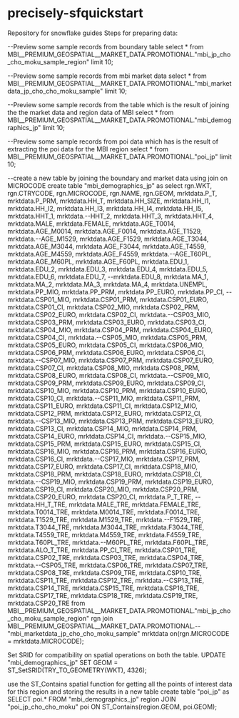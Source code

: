# precisely-sfquickstart
Repository for snowflake guides 
Steps for preparing data:

--Preview some sample records from boundary table
select * from MBI__PREMIUM_GEOSPATIAL__MARKET_DATA.PROMOTIONAL."mbi_jp_cho_cho_moku_sample_region" limit 10;

--Preview some sample records from mbi market data
select * from MBI__PREMIUM_GEOSPATIAL__MARKET_DATA.PROMOTIONAL."mbi_marketdata_jp_cho_cho_moku_sample" limit 10;

--Preview some sample records from the table which is the result of joining the the market data and region data of MBI
select * from MBI__PREMIUM_GEOSPATIAL__MARKET_DATA.PROMOTIONAL."mbi_demographics_jp" limit 10;

--Preview some sample records from poi data which has is the result of extracting the poi data for the MBI region
select * from MBI__PREMIUM_GEOSPATIAL__MARKET_DATA.PROMOTIONAL."poi_jp" limit 10;

--create a new table by joining the boundary and market data using join on MICROCODE
create table "mbi_demographics_jp" as
select rgn.WKT, rgn.CTRYCODE, rgn.MICROCODE, rgn.NAME, rgn.GEOM,
mrktdata.P_T, mrktdata.P_PRM, mrktdata.HH_T, mrktdata.HH_SIZE, mrktdata.HH_I1, mrktdata.HH_I2, mrktdata.HH_I3, mrktdata.HH_I4, mrktdata.HH_I5, mrktdata.HHT_1, mrktdata.--HHT_2, mrktdata.HHT_3, mrktdata.HHT_4, mrktdata.MALE, mrktdata.FEMALE, mrktdata.AGE_T0014, mrktdata.AGE_M0014, mrktdata.AGE_F0014, mrktdata.AGE_T1529, mrktdata.--AGE_M1529, mrktdata.AGE_F1529, mrktdata.AGE_T3044, mrktdata.AGE_M3044, mrktdata.AGE_F3044, mrktdata.AGE_T4559, mrktdata.AGE_M4559, mrktdata.AGE_F4559, mrktdata.--AGE_T60PL, mrktdata.AGE_M60PL, mrktdata.AGE_F60PL, mrktdata.EDU_1, mrktdata.EDU_2, mrktdata.EDU_3, mrktdata.EDU_4, mrktdata.EDU_5, mrktdata.EDU_6, mrktdata.EDU_7, --mrktdata.EDU_8, mrktdata.MA_1, mrktdata.MA_2, mrktdata.MA_3, mrktdata.MA_4, mrktdata.UNEMPL, mrktdata.PP_MIO, mrktdata.PP_PRM, mrktdata.PP_EURO, mrktdata.PP_CI, --mrktdata.CSP01_MIO, mrktdata.CSP01_PRM, mrktdata.CSP01_EURO, mrktdata.CSP01_CI, mrktdata.CSP02_MIO, mrktdata.CSP02_PRM, mrktdata.CSP02_EURO, mrktdata.CSP02_CI, mrktdata.--CSP03_MIO, mrktdata.CSP03_PRM, mrktdata.CSP03_EURO, mrktdata.CSP03_CI, mrktdata.CSP04_MIO, mrktdata.CSP04_PRM, mrktdata.CSP04_EURO, mrktdata.CSP04_CI, mrktdata.--CSP05_MIO, mrktdata.CSP05_PRM, mrktdata.CSP05_EURO, mrktdata.CSP05_CI, mrktdata.CSP06_MIO, mrktdata.CSP06_PRM, mrktdata.CSP06_EURO, mrktdata.CSP06_CI, mrktdata.--CSP07_MIO, mrktdata.CSP07_PRM, mrktdata.CSP07_EURO, mrktdata.CSP07_CI, mrktdata.CSP08_MIO, mrktdata.CSP08_PRM, mrktdata.CSP08_EURO, mrktdata.CSP08_CI, mrktdata.--CSP09_MIO, mrktdata.CSP09_PRM, mrktdata.CSP09_EURO, mrktdata.CSP09_CI, mrktdata.CSP10_MIO, mrktdata.CSP10_PRM, mrktdata.CSP10_EURO, mrktdata.CSP10_CI, mrktdata.--CSP11_MIO, mrktdata.CSP11_PRM, mrktdata.CSP11_EURO, mrktdata.CSP11_CI, mrktdata.CSP12_MIO, mrktdata.CSP12_PRM, mrktdata.CSP12_EURO, mrktdata.CSP12_CI, mrktdata.--CSP13_MIO, mrktdata.CSP13_PRM, mrktdata.CSP13_EURO, mrktdata.CSP13_CI, mrktdata.CSP14_MIO, mrktdata.CSP14_PRM, mrktdata.CSP14_EURO, mrktdata.CSP14_CI, mrktdata.--CSP15_MIO, mrktdata.CSP15_PRM, mrktdata.CSP15_EURO, mrktdata.CSP15_CI, mrktdata.CSP16_MIO, mrktdata.CSP16_PRM, mrktdata.CSP16_EURO, mrktdata.CSP16_CI, mrktdata.--CSP17_MIO, mrktdata.CSP17_PRM, mrktdata.CSP17_EURO, mrktdata.CSP17_CI, mrktdata.CSP18_MIO, mrktdata.CSP18_PRM, mrktdata.CSP18_EURO, mrktdata.CSP18_CI, mrktdata.--CSP19_MIO, mrktdata.CSP19_PRM, mrktdata.CSP19_EURO, mrktdata.CSP19_CI, mrktdata.CSP20_MIO, mrktdata.CSP20_PRM, mrktdata.CSP20_EURO, mrktdata.CSP20_CI, mrktdata.P_T_TRE, --mrktdata.HH_T_TRE, mrktdata.MALE_TRE, mrktdata.FEMALE_TRE, mrktdata.T0014_TRE, mrktdata.M0014_TRE, mrktdata.F0014_TRE, mrktdata.T1529_TRE, mrktdata.M1529_TRE, mrktdata.--F1529_TRE, mrktdata.T3044_TRE, mrktdata.M3044_TRE, mrktdata.F3044_TRE, mrktdata.T4559_TRE, mrktdata.M4559_TRE, mrktdata.F4559_TRE, mrktdata.T60PL_TRE, mrktdata.--M60PL_TRE, mrktdata.F60PL_TRE, mrktdata.ALO_T_TRE, mrktdata.PP_CI_TRE, mrktdata.CSP01_TRE, mrktdata.CSP02_TRE, mrktdata.CSP03_TRE, mrktdata.CSP04_TRE, mrktdata.--CSP05_TRE, mrktdata.CSP06_TRE, mrktdata.CSP07_TRE, mrktdata.CSP08_TRE, mrktdata.CSP09_TRE, mrktdata.CSP10_TRE, mrktdata.CSP11_TRE, mrktdata.CSP12_TRE, mrktdata.--CSP13_TRE, mrktdata.CSP14_TRE, mrktdata.CSP15_TRE, mrktdata.CSP16_TRE, mrktdata.CSP17_TRE, mrktdata.CSP18_TRE, mrktdata.CSP19_TRE, mrktdata.CSP20_TRE
from
MBI__PREMIUM_GEOSPATIAL__MARKET_DATA.PROMOTIONAL."mbi_jp_cho_cho_moku_sample_region" rgn join MBI__PREMIUM_GEOSPATIAL__MARKET_DATA.PROMOTIONAL.--"mbi_marketdata_jp_cho_cho_moku_sample" mrktdata
on(rgn.MICROCODE = mrktdata.MICROCODE);

Set SRID for compatibility on spatial operations on both the table.
UPDATE "mbi_demographics_jp"
SET GEOM = ST_SetSRID(TRY_TO_GEOMETRY(WKT), 4326);

use the ST_Contains spatial function for getting all the points of interest data for this region and storing the results in a new table
create table "poi_jp" as
SELECT
     poi.*
FROM "mbi_demographics_jp" region
JOIN "poi_jp_cho_cho_moku" poi
ON ST_Contains(region.GEOM, poi.GEOM);
